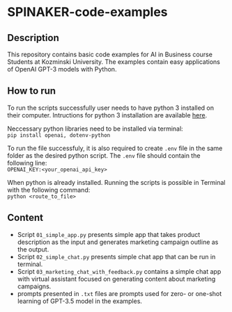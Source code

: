 # SPINAKER-code-examples
## Description
This repository contains basic code examples for AI in Business course Students at Kozminski University. The examples contain easy applications of OpenAI GPT-3 models with Python.

## How to run
To run the scripts successfully user needs to have python 3 installed on their computer. Intructions for python 3 installation are available <a href="https://www.python.org/downloads/">here</a>.

Neccessary python libraries need to be installed via terminal:
<br>`pip install openai, dotenv-python`

To run the file successfuly, it is also required to create `.env` file in the same folder as the desired python script.
The `.env` file should contain the following line: <br>`OPENAI_KEY:<your_openai_api_key>`


When python is already installed. Running the scripts is possible in Terminal with the following command:
<br>`python <route_to_file>`

## Content
- Script `01_simple_app.py` presents simple app that takes product description as the input and generates marketing campaign outline as the output.
- Script `02_simple_chat.py` presents simple chat app that can be run in terminal.
- Script `03_marketing_chat_with_feedback.py` contains a simple chat app with virtual assistant focused on generating content about marketing campaigns.
- prompts presented in `.txt` files are prompts used for zero- or one-shot learning of GPT-3.5 model in the examples.

